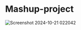 # Mashup-project
![Screenshot 2024-10-21 022042](https://github.com/user-attachments/assets/d3ff7d81-4136-49d7-83c6-7556e9dd70dc)
